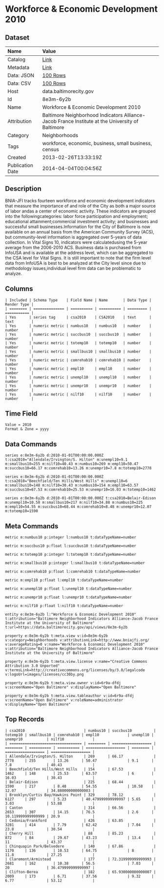 # Workforce & Economic Development 2010

## Dataset

| Name | Value |
| :--- | :---- |
| Catalog | [Link](https://catalog.data.gov/dataset/workforce-economic-development-2010-bd405) |
| Metadata | [Link](https://data.baltimorecity.gov/api/views/8e3m-6y2b) |
| Data: JSON | [100 Rows](https://data.baltimorecity.gov/api/views/8e3m-6y2b/rows.json?max_rows=100) |
| Data: CSV | [100 Rows](https://data.baltimorecity.gov/api/views/8e3m-6y2b/rows.csv?max_rows=100) |
| Host | data.baltimorecity.gov |
| Id | 8e3m-6y2b |
| Name | Workforce & Economic Development 2010 |
| Attribution | Baltimore Neighborhood Indicators Alliance-Jacob France Institute at the University of Baltimore |
| Category | Neighborhoods |
| Tags | workforce, economic, business, small business, census |
| Created | 2013-02-26T13:33:19Z |
| Publication Date | 2014-04-04T00:04:56Z |

## Description

BNIA-JFI tracks fourteen workforce and economic development indicators that measure the importance of and role of the City as both a major source of labor andas a center of economic activity. These indicators are grouped into the followingcategories: labor force participation and employment; educational attainment;commercial investment activity; and businesses and successful small businesses.Information for the City of Baltimore is now available on an annual basis from the American Community Survey (ACS), but community-level information is aggregated over 5-years of data collection. In Vital Signs 10, indicators were calculatedusing the 5-year average from the 2006-2010 ACS. Business data is purchased from InfoUSA and is available at the address level, which can be aggregated to the CSA level for Vital Signs. It is still important to note that the firm level data from InfoUSA is best to be analyzed at the City level since due to methodology issues,individual level firm data can be problematic to analyze.

## Columns

```ls
| Included | Schema Type    | Field Name | Name       | Data Type | Render Type |
| ======== | ============== | ========== | ========== | ========= | =========== |
| Yes      | series tag     | csa2010    | CSA2010    | text      | text        |
| Yes      | numeric metric | numbus10   | numbus10   | number    | number      |
| Yes      | numeric metric | succbus10  | succbus10  | number    | number      |
| Yes      | numeric metric | totemp10   | totemp10   | number    | number      |
| Yes      | numeric metric | smallbus10 | smallbus10 | number    | number      |
| Yes      | numeric metric | comrehab10 | comrehab10 | number    | number      |
| Yes      | numeric metric | empl10     | empl10     | number    | number      |
| Yes      | numeric metric | unempl10   | unempl10   | number    | number      |
| Yes      | numeric metric | unempr10   | unempr10   | number    | number      |
| Yes      | numeric metric | nilf10     | nilf10     | number    | number      |
```

## Time Field

```ls
Value = 2010
Format & Zone = yyyy
```

## Data Commands

```ls
series e:8e3m-6y2b d:2010-01-01T00:00:00.000Z t:csa2010="Allendale/Irvington/S. Hilton" m:unempl10=9.1 m:smallbus10=255 m:nilf10=40.43 m:numbus10=269 m:empl10=50.47 m:succbus10=66.17 m:comrehab10=13.26 m:unempr10=7.8 m:totemp10=2778

series e:8e3m-6y2b d:2010-01-01T00:00:00.000Z t:csa2010="Beechfield/Ten Hills/West Hills" m:unempl10=6 m:smallbus10=148 m:nilf10=30.43 m:numbus10=154 m:empl10=63.57 m:succbus10=67.53 m:comrehab10=25.53 m:unempr10=16.03 m:totemp10=1462

series e:8e3m-6y2b d:2010-01-01T00:00:00.000Z t:csa2010=Belair-Edison m:unempl10=10.58 m:smallbus10=217 m:nilf10=34.88 m:numbus10=225 m:empl10=54.55 m:succbus10=68.44 m:comrehab10=8.48 m:unempr10=12.07 m:totemp10=1590
```

## Meta Commands

```ls
metric m:numbus10 p:integer l:numbus10 t:dataTypeName=number

metric m:succbus10 p:float l:succbus10 t:dataTypeName=number

metric m:totemp10 p:integer l:totemp10 t:dataTypeName=number

metric m:smallbus10 p:integer l:smallbus10 t:dataTypeName=number

metric m:comrehab10 p:float l:comrehab10 t:dataTypeName=number

metric m:empl10 p:float l:empl10 t:dataTypeName=number

metric m:unempl10 p:float l:unempl10 t:dataTypeName=number

metric m:unempr10 p:float l:unempr10 t:dataTypeName=number

metric m:nilf10 p:float l:nilf10 t:dataTypeName=number

entity e:8e3m-6y2b l:"Workforce & Economic Development 2010" t:attribution="Baltimore Neighborhood Indicators Alliance-Jacob France Institute at the University of Baltimore" t:url=https://data.baltimorecity.gov/api/views/8e3m-6y2b

property e:8e3m-6y2b t:meta.view v:id=8e3m-6y2b v:category=Neighborhoods v:attributionLink=http://www.bniajfi.org/ v:averageRating=0 v:name="Workforce & Economic Development 2010" v:attribution="Baltimore Neighborhood Indicators Alliance-Jacob France Institute at the University of Baltimore"

property e:8e3m-6y2b t:meta.view.license v:name="Creative Commons Attribution 3.0 Unported" v:termsLink=http://creativecommons.org/licenses/by/3.0/legalcode v:logoUrl=images/licenses/cc30by.png

property e:8e3m-6y2b t:meta.view.owner v:id=6r9a-dfdj v:screenName="Open Baltimore" v:displayName="Open Baltimore"

property e:8e3m-6y2b t:meta.view.tableauthor v:id=6r9a-dfdj v:screenName="Open Baltimore" v:roleName=administrator v:displayName="Open Baltimore"
```

## Top Records

```ls
| csa2010                           | numbus10 | succbus10          | totemp10 | smallbus10 | comrehab10 | empl10             | unempl10 | unempr10           | nilf10             | 
| ================================= | ======== | ================== | ======== | ========== | ========== | ================== | ======== | ================== | ================== | 
| Allendale/Irvington/S. Hilton     | 269      | 66.17              | 2778     | 255        | 13.26      | 50.47              | 9.1      | 7.8                | 40.43              | 
| Beechfield/Ten Hills/West Hills   | 154      | 67.53              | 1462     | 148        | 25.53      | 63.57              | 6        | 16.03              | 30.43              | 
| Belair-Edison                     | 225      | 68.44              | 1590     | 217        | 8.48       | 54.55              | 10.58    | 12.07              | 34.880000000000003 | 
| Brooklyn/Curtis Bay/Hawkins Point | 329      | 78.12              | 6127     | 297        | 5.23       | 40.479999999999997 | 5.65     | 3.03               | 53.88              | 
| Canton                            | 314      | 66.56              | 2653     | 307        | 14.15      | 76.5               | 2.6      | 10.119999999999999 | 20.9               | 
| Cedonia/Frankford                 | 426      | 63.85              | 3281     | 414        | 7.79       | 62.42              | 7.04     | 23.8               | 30.54              | 
| Cherry Hill                       | 88       | 85.23              | 872      | 84         | 29.67      | 43.23              | 13.4     | 11                 | 43.37              | 
| Chinquapin Park/Belvedere         | 140      | 67.86              | 1170     | 136        | 10.53      | 64.75              | 8        | 11.8               | 27.25              | 
| Claremont/Armistead               | 177      | 72.319999999999993 | 2681     | 162        | 10.38      | 56.5               | 7.03     | 20                 | 36.479999999999997 | 
| Clifton-Berea                     | 182      | 65.930000000000007 | 2009     | 173        | 6.71       | 37.56              | 9.32     | 6.77               | 53.12              | 
```